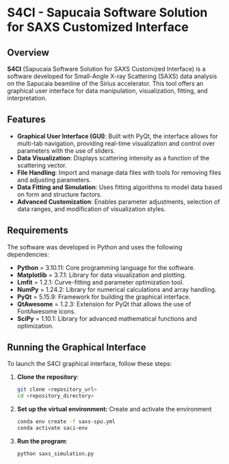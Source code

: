 # S4CI - Sapucaia Software Solution for SAXS Customized Interface

## Overview
**S4CI** (Sapucaia Software Solution for SAXS Customized Interface) is a software developed for Small-Angle X-ray Scattering (SAXS) data analysis on the Sapucaia beamline of the Sirius accelerator. This tool offers an graphical user interface for data manipulation, visualization, fitting, and interpretation.

## Features
- **Graphical User Interface (GUI)**: Built with PyQt, the interface allows for multi-tab navigation, providing real-time visualization and control over parameters with the use of sliders.
- **Data Visualization**: Displays scattering intensity as a function of the scattering vector.
- **File Handling**: Import and manage data files with tools for removing files and adjusting parameters.
- **Data Fitting and Simulation**: Uses fitting algorithms to model data based on form and structure factors.
- **Advanced Customization**: Enables parameter adjustments, selection of data ranges, and modification of visualization styles.

## Requirements
The software was developed in Python and uses the following dependencies:

- **Python** = 3.10.11: Core programming language for the software.
- **Matplotlib** = 3.7.1: Library for data visualization and plotting.
- **Lmfit** = 1.2.1: Curve-fitting and parameter optimization tool.
- **NumPy** = 1.24.2: Library for numerical calculations and array handling.
- **PyQt** = 5.15.9: Framework for building the graphical interface.
- **QtAwesome** = 1.2.3: Extension for PyQt that allows the use of FontAwesome icons.
- **SciPy** = 1.10.1: Library for advanced mathematical functions and optimization.

## Running the Graphical Interface
To launch the S4CI graphical interface, follow these steps:

1. **Clone the repository**:
   ```bash
   git clone <repository_url>
   cd <repository_directory>

2. **Set up the virtual environment:**
Create and activate the environment
    ```bash
    conda env create -f saxs-spu.yml
    conda activate saci-env

3. **Run the program**:
    ```bash
    python saxs_simulation.py